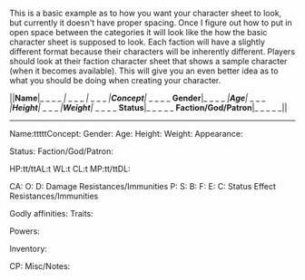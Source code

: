 This is a basic example as to how you want your character sheet to look, but currently it doesn't have proper spacing.  Once I figure out how to put in open space between the categories it will look like the how the basic character sheet is supposed to look.  Each faction will have a slightly different format because their characters will be inherently different.  Players should look at their faction character sheet that shows a sample character (when it becomes available).  This will give you an even better idea as to what you should be doing when creating your character.

||__Name__|_ _ _ _ _|_ _ _ _ _|_ _ _ _ _|__Concept__|_ _ _ _ _
__Gender__|_ _ _ _ _|__Age__|_ _ _ _ _|__Height__|_ _ _ _ _|__Weight__|_ _ _ _ _
__Status__|_ _ _ _ _
__Faction/God/Patron__|_ _ _ _ _||

---------------------

Name:tttttConcept:
Gender:          Age:          Height:          Weight:
Appearance:

Status:
Faction/God/Patron:

HP:tt/ttAL:t   WL:t      CL:t
MP:tt/ttDL:

CA:          O:          D:
Damage Resistances/Immunities
P:           S:           B:           F:           E:           C:
Status Effect Resistances/Immunities


Godly affinities:
Traits:




Powers:




Inventory:





CP:
Misc/Notes:

